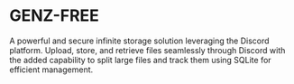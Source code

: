 # GENZ-FREE
A powerful and secure infinite storage solution leveraging the Discord platform. Upload, store, and retrieve files seamlessly through Discord with the added capability to split large files and track them using SQLite for efficient management.
